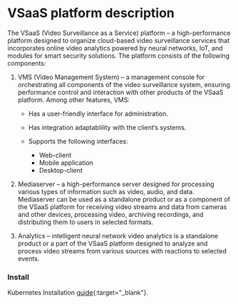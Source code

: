 # VSaaS platform description #

The VSaaS (Video Surveillance as a Service) platform – a high-performance platform designed to organize cloud-based video surveillance services that incorporates online video analytics powered by neural networks, IoT, and modules for smart security solutions. The platform consists of the following components:

1. VMS (Video Management System) – a management console for orchestrating all components of the video surveillance system, ensuring performance control and interaction with other products of the VSaaS platform. Among other features, VMS:

    * Has a user-friendly interface for administration.

    * Has integration adaptablility with the client’s systems.

    * Supports the following interfaces:

        * Web-client
        * Mobile application
        * Desktop-client

2. Mediaserver – a high-performance server designed for processing various types of information such as video, audio, and data. Mediaserver can be used as a standalone product or as a component of the VSaaS platform for receiving video streams and data from cameras and other devices, processing video, archiving recordings, and distributing them to users in selected formats.

3. Analytics – intelligent neural network video analytics is a standalone product or a part of the VSaaS platform designed to analyze and process video streams from various sources with reactions to selected events.

### Install ###

Kubernetes Installation [guide](https://docs.aipix.ai/){:target="_blank"}.
